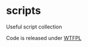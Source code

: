 # scripts
Useful script collection

Code is released under [WTFPL](http://www.wtfpl.net/txt/copying/)
